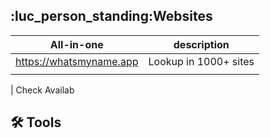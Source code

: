
## :luc_person_standing:Websites
|       All-in-one        |      description      |
|:-----------------------:|:---------------------:|
| https://whatsmyname.app | Lookup in 1000+ sites |
|                         |                       |

| Check Availab

## :hammer_and_wrench: Tools





